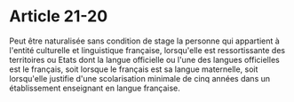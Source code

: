 # Article 21-20

Peut être naturalisée sans condition de stage la personne qui appartient à l'entité culturelle et linguistique française, lorsqu'elle est ressortissante des territoires ou Etats dont la langue officielle ou l'une des langues officielles est le français, soit lorsque le français est sa langue maternelle, soit lorsqu'elle justifie d'une scolarisation minimale de cinq années dans un établissement enseignant en langue française.
